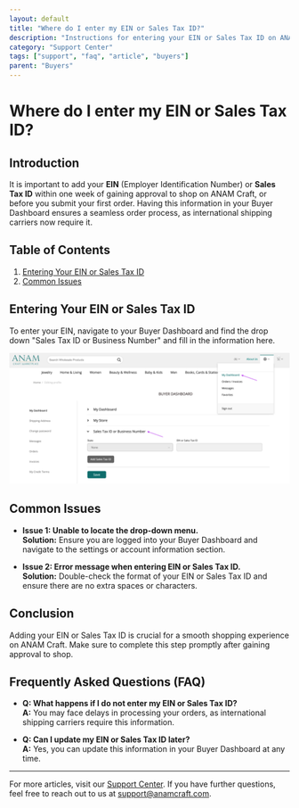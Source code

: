 ```yaml
---
layout: default
title: "Where do I enter my EIN or Sales Tax ID?"
description: "Instructions for entering your EIN or Sales Tax ID on ANAM Craft."
category: "Support Center"
tags: ["support", "faq", "article", "buyers"]
parent: "Buyers"
---
```


# Where do I enter my EIN or Sales Tax ID?

## Introduction

It is important to add your **EIN** (Employer Identification Number) or **Sales Tax ID** within one week of gaining approval to shop on ANAM Craft, or before you submit your first order. Having this information in your Buyer Dashboard ensures a seamless order process, as international shipping carriers now require it.

## Table of Contents
1. [Entering Your EIN or Sales Tax ID](#entering-your-ein-or-sales-tax-id)
2. [Common Issues](#common-issues)

## Entering Your EIN or Sales Tax ID

To enter your EIN, navigate to your Buyer Dashboard and find the drop down "Sales Tax ID or Business Number" and fill in the information here.

![Entering EIN or Sales Tax ID](/images/Screen_Shot_2022-09-08_at_10.png)

## Common Issues

- **Issue 1: Unable to locate the drop-down menu.**  
  **Solution:** Ensure you are logged into your Buyer Dashboard and navigate to the settings or account information section.

- **Issue 2: Error message when entering EIN or Sales Tax ID.**  
  **Solution:** Double-check the format of your EIN or Sales Tax ID and ensure there are no extra spaces or characters.

## Conclusion

Adding your EIN or Sales Tax ID is crucial for a smooth shopping experience on ANAM Craft. Make sure to complete this step promptly after gaining approval to shop.

## Frequently Asked Questions (FAQ)

- **Q: What happens if I do not enter my EIN or Sales Tax ID?**  
  **A:** You may face delays in processing your orders, as international shipping carriers require this information.

- **Q: Can I update my EIN or Sales Tax ID later?**  
  **A:** Yes, you can update this information in your Buyer Dashboard at any time.

---

For more articles, visit our [Support Center](https://support.anamcraft.com). If you have further questions, feel free to reach out to us at [support@anamcraft.com](mailto:support@anamcraft.com).